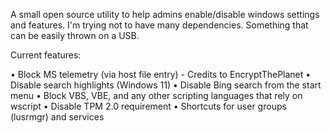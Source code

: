 A small open source utility to help admins enable/disable windows settings and features.
I'm trying not to have many dependencies. Something that can be easily thrown on a USB.

Current features:

• Block MS telemetry (via host file entry) - Credits to EncryptThePlanet
• Disable search highlights (Windows 11)
• Disable Bing search from the start menu
• Block VBS, VBE, and any other scripting languages that rely on wscript
• Disable TPM 2.0 requirement
• Shortcuts for user groups (lusrmgr) and services
